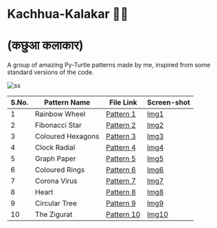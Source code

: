 # Kachhua-Kalakar 🐢🎨
# (कछुआ कलाकार)
A group of amazing Py-Turtle patterns made by me, inspired from some standard versions of the code.

![ss](https://user-images.githubusercontent.com/64016811/132805595-5f1afa6e-5e0a-4e54-8a7c-96db9b8bc526.png)


| S.No. | Pattern Name | File Link | Screen-shot |
|-------|--------------|-----------|-------------|
| 1 | Rainbow Wheel  | [Pattern 1](https://raw.githubusercontent.com/MainakRepositor/Kachhua-Kalakar/master/pat1.py) | [Img1](https://raw.githubusercontent.com/MainakRepositor/Kachhua-Kalakar/master/s10.jpg) |
| 2 | Fibonacci Star | [Pattern 2](https://raw.githubusercontent.com/MainakRepositor/Kachhua-Kalakar/master/pat2.py) | [Img2](https://raw.githubusercontent.com/MainakRepositor/Kachhua-Kalakar/master/s9.jpg) |
| 3 | Coloured Hexagons | [Pattern 3](https://raw.githubusercontent.com/MainakRepositor/Kachhua-Kalakar/master/pat3.py) | [Img3](https://raw.githubusercontent.com/MainakRepositor/Kachhua-Kalakar/master/s8.jpg) |
| 4 | Clock Radial | [Pattern 4](https://raw.githubusercontent.com/MainakRepositor/Kachhua-Kalakar/master/pat4.py) | [Img4](https://raw.githubusercontent.com/MainakRepositor/Kachhua-Kalakar/master/s7.jpg) |
| 5 | Graph Paper | [Pattern 5](https://raw.githubusercontent.com/MainakRepositor/Kachhua-Kalakar/master/pat5.py) | [Img5](https://raw.githubusercontent.com/MainakRepositor/Kachhua-Kalakar/master/s6.jpg) |
| 6 | Coloured Rings | [Pattern 6](https://raw.githubusercontent.com/MainakRepositor/Kachhua-Kalakar/master/pat6.py) | [Img6](https://raw.githubusercontent.com/MainakRepositor/Kachhua-Kalakar/master/s5.jpg) |
| 7 | Corona Virus | [Pattern 7](https://raw.githubusercontent.com/MainakRepositor/Kachhua-Kalakar/master/pat7.py) | [Img7](https://raw.githubusercontent.com/MainakRepositor/Kachhua-Kalakar/master/s4.jpg) |
| 8 | Heart | [Pattern 8](https://raw.githubusercontent.com/MainakRepositor/Kachhua-Kalakar/master/pat8.py) | [Img8](https://raw.githubusercontent.com/MainakRepositor/Kachhua-Kalakar/master/s3.jpg) |
| 9 | Circular Tree | [Pattern 9](https://raw.githubusercontent.com/MainakRepositor/Kachhua-Kalakar/master/pat9.py) | [Img9](https://raw.githubusercontent.com/MainakRepositor/Kachhua-Kalakar/master/s2.jpg) |
| 10 | The Zigurat | [Pattern 10](https://raw.githubusercontent.com/MainakRepositor/Kachhua-Kalakar/master/pat10.py) | [Img10](https://raw.githubusercontent.com/MainakRepositor/Kachhua-Kalakar/master/s1.jpg) |
